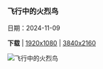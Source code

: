 ### 飞行中的火烈鸟

日期：2024-11-09

**下载**  |  [1920x1080](https://cn.bing.com/th?id=OHR.YucatanFlamingos_ZH-CN0721673752_1920x1080.jpg)  |  [3840x2160](https://cn.bing.com/th?id=OHR.YucatanFlamingos_ZH-CN0721673752_UHD.jpg)

![飞行中的火烈鸟](https://cn.bing.com/th?id=OHR.YucatanFlamingos_ZH-CN0721673752_1920x1080.jpg "加勒比火烈鸟，尤卡坦半岛，墨西哥 (© Claudio Contreras/NPL/Minden Pictures)")

